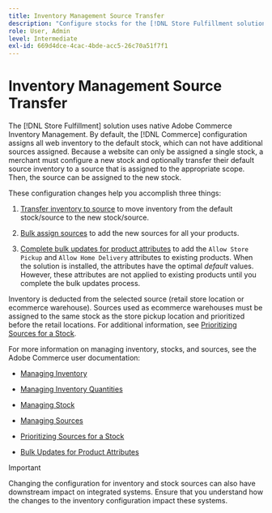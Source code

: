 ```yaml
---
title: Inventory Management Source Transfer
description: "Configure stocks for the [!DNL Store Fulfillment solution] with Adobe Commerce Inventory Management. Set up a new stock and transfer inventory out of default stock so that you can assign it to sources configured to enable Store Pickup capabilities required by the Store Fulfillment solution."
role: User, Admin
level: Intermediate
exl-id: 669d4dce-4cac-4bde-acc5-26c70a51f7f1
---
```


# Inventory Management Source Transfer

The [!DNL Store Fulfillment] solution uses native Adobe Commerce Inventory Management. By default, the [!DNL Commerce] configuration assigns all web inventory to the default stock, which can not have additional sources assigned. Because a website can only be assigned a single stock, a merchant must configure a new stock and optionally transfer their default source inventory to a source that is assigned to the appropriate scope. Then, the source can be assigned to the new stock.

These configuration changes help you accomplish three things:

1. [Transfer inventory to source](https://docs.magento.com/user-guide/catalog/inventory-bulk-transfer-inventory.html) to move inventory from the default stock/source to the new stock/source.

1.  [Bulk assign sources](https://docs.magento.com/user-guide/catalog/inventory-bulk-assign-sources.html) to add the new sources for all your products.

1.  [Complete bulk updates for product attributes](https://docs.magento.com/user-guide/stores/bulk-product-attribute-update.html) to add the `Allow Store Pickup` and `Allow Home Delivery` attributes to existing products. When the solution is installed, the attributes have the optimal *default* values. However, these attributes are not applied to existing products until you complete the bulk updates process.

Inventory is deducted from the selected source (retail store location or ecommerce warehouse). Sources used as ecommerce warehouses must be assigned to the same stock as the store pickup location and prioritized before the retail locations. For additional information, see [Prioritizing Sources for a Stock](https://docs.magento.com/user-guide/catalog/inventory-stock-priority.html).

For more information on managing inventory, stocks, and sources, see the Adobe Commerce user documentation:

- [Managing Inventory](https://docs.magento.com/user-guide/catalog/inventory-management.html)

- [Managing Inventory Quantities](https://docs.magento.com/user-guide/catalog/inventory-manage-inventory-quantities.html)

- [Managing Stock](https://docs.magento.com/user-guide/catalog/inventory-stock.html)

- [Managing Sources](https://docs.magento.com/user-guide/catalog/inventory-sources.html)

- [Prioritizing Sources for a Stock](https://docs.magento.com/user-guide/catalog/inventory-stock-priority.html)

- [Bulk Updates for Product Attributes](https://docs.magento.com/user-guide/stores/bulk-product-attribute-update.html)


>[!IMPORTANT]
>
>Changing the configuration for inventory and stock sources can also have downstream impact on integrated systems. Ensure that you understand how the changes to the inventory configuration impact these systems.
